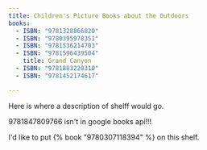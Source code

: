 ```yaml
---
title: Children's Picture Books about the Outdoors
books:
  - ISBN: "9781328866820"
  - ISBN: "9780395978351"
  - ISBN: "9781536214703"
  - ISBN: "9781596439504"
    title: Grand Canyon
  - ISBN: "9781883220310"
  - ISBN: "9781452174617"

---
```

Here is where a description of shelff would go.

9781847809766 isn't in google books api!!!

I'd like to put {% book "9780307118394" %} on this shelf.